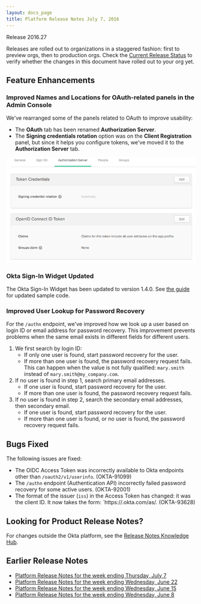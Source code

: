 ```yaml
---
layout: docs_page
title: Platform Release Notes July 7, 2016
---
```


Release 2016.27

Releases are rolled out to organizations in a staggered fashion: first to preview orgs, then to production orgs. 
Check the [Current Release Status](https://support.okta.com/help/articles/Knowledge_Article/Current-Release-Status) to verify whether the changes in this document have rolled out to your org yet.

## Feature Enhancements
 
### Improved Names and Locations for OAuth-related panels in the Admin Console

<!-- OKTA-93256 -->
We've rearranged some of the panels related to OAuth to improve usability:

* The **OAuth** tab has been renamed **Authorization Server**.
* The **Signing credentials rotation** option was on the **Client Registration** panel, but since it helps you configure tokens, we've
 moved it to the **Authorization Server** tab. 

![New Tab for Managing OAuth-Related Configuration](/assets/img/changed_tabs.png)
 
### Okta Sign-In Widget Updated

The Okta Sign-In Widget has been updated to version 1.4.0. See [the guide](http://developer.okta.com/docs/guides/okta_sign-in_widget.html) for updated sample code.

### Improved User Lookup for Password Recovery

For the `/authn` endpoint, we've improved how we look up a user based on login ID or email address for password recovery. 
This improvement prevents problems when the same email exists in different fields for different users.

1. We first search by login ID:
    * If only one user is found, start password recovery for the user.
    * If more than one user is found, the password recovery request fails. This can happen when the value is not fully qualified: `mary.smith` instead of `mary.smith@my_company.com`.
2. If no user is found in step 1, search primary email addresses.
    * If one user is found, start password recovery for the user.
    * If more than one user is found, the password recovery request fails.
3. If no user is found in step 2, search the secondary email addresses, then secondary email.
    * If one user is found, start password recovery for the user.
    * If more than one user is found, or no user is found, the password recovery request fails.

## Bugs Fixed

The following issues are fixed:
 
* The OIDC Access Token was incorrectly available to Okta endpoints other than `/oauth2/v1/userinfo`. (OKTA-91099)
* The `/authn` endpoint (Authentication API) incorrectly failed password recovery for some active users.  (OKTA-92001)
* The format of the issuer (`iss`) in the Access Token has changed: it was the client ID. It now takes the form: `https://<your-org>.okta.com/as/<authorization-server-ID>. (OKTA-93628)

## Looking for Product Release Notes?

For changes outside the Okta platform, see the [Release Notes Knowledge Hub](https://support.okta.com/help/articles/Knowledge_Article/Release-Notes-Knowledge-Hub).

## Earlier Release Notes

* [Platform Release Notes for the week ending Thursday, July 7](platform-release-notes2016-26.html)
* [Platform Release Notes for the week ending Wednesday, June 22](platform-release-notes2016-25.html)
* [Platform Release Notes for the week ending Wednesday, June 15](platform-release-notes2016-24.html)
* [Platform Release Notes for the week ending Wednesday, June 8](platform-release-notes2016-23.html)

